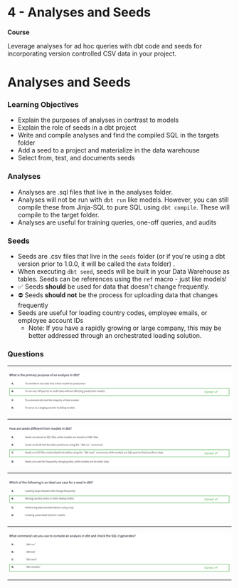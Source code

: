 # 4 - Analyses and Seeds

**Course**

Leverage analyses for ad hoc queries with dbt code and seeds for incorporating version controlled CSV data in your project.

# **Analyses and Seeds**

### **Learning Objectives**

- Explain the purposes of analyses in contrast to models
- Explain the role of seeds in a dbt project
- Write and compile analyses and find the compiled SQL in the targets folder
- Add a seed to a project and materialize in the data warehouse
- Select from, test, and documents seeds

### **Analyses**

- Analyses are .sql files that live in the analyses folder.
- Analyses will not be run with `dbt run` like models. However, you can still compile these from Jinja-SQL to pure SQL using `dbt compile`. These will compile to the target folder.
- Analyses are useful for training queries, one-off queries, and audits

### **Seeds**

- Seeds are .csv files that live in the `seeds` folder (or if you're using a dbt version prior to 1.0.0, it will be called the `data` folder) .
- When executing `dbt seed`, seeds will be built in your Data Warehouse as tables. Seeds can be references using the `ref` macro - just like models!
- ✅ Seeds **should** be used for data that doesn't change frequently.
- ⛔️ Seeds **should not** be the process for uploading data that changes frequently
- Seeds are useful for loading country codes, employee emails, or employee account IDs
    - Note: If you have a rapidly growing or large company, this may be better addressed through an orchestrated loading solution.

### Questions

---

![image.png](images/images_4/image.png)

---

![image.png](images/images_4/image%201.png)

---

![image.png](images/images_4/image%202.png)

---

![image.png](images/images_4/image%203.png)

---

